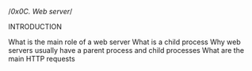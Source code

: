 /*0x0C. Web server*/

INTRODUCTION

What is the main role of a web server
What is a child process
Why web servers usually have a parent process and child processes
What are the main HTTP requests

